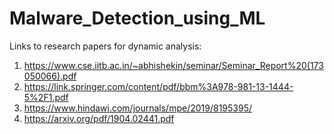 # Malware_Detection_using_ML

Links to research papers for dynamic analysis:
1. https://www.cse.iitb.ac.in/~abhishekin/seminar/Seminar_Report%20(173050066).pdf
2. https://link.springer.com/content/pdf/bbm%3A978-981-13-1444-5%2F1.pdf
3. https://www.hindawi.com/journals/mpe/2019/8195395/
4. https://arxiv.org/pdf/1904.02441.pdf

